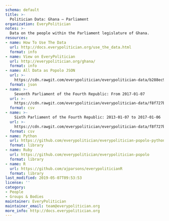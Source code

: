 ```yaml
---
schema: default
title: >-
  Politician Data: Ghana — Parliament
organization: EveryPolitician
notes: >-
  Data on the people within the Parliament legislature of Ghana.
resources:
- name: How To Use The Data
  url: http://docs.everypolitician.org/use_the_data.html
  format: info
- name: View on EveryPolitician
  url: http://everypolitician.org/ghana/
  format: info
- name: All Data as Popolo JSON
  url: >-
    https://cdn.rawgit.com/everypolitician/everypolitician-data/b288ec94562961c9241a0dfbc1dc580c251dec82/data/Ghana/Parliament/ep-popolo-v1.0.json
  format: json
- name: >-
    Seventh Parliament of the Fourth Republic: From 2017-01-07
  url: >-
    https://cdn.rawgit.com/everypolitician/everypolitician-data/f8f727bfc740df4c7f1baa2ab90edd40be4d5a9e/data/Ghana/Parliament/term-7.csv
  format: csv
- name: >-
    Sixth Parliament of the Fourth Republic: 2013-01-07 to 2017-01-06
  url: >-
    https://cdn.rawgit.com/everypolitician/everypolitician-data/f8f727bfc740df4c7f1baa2ab90edd40be4d5a9e/data/Ghana/Parliament/term-6.csv
  format: csv
- name: Python
  url: https://github.com/everypolitician/everypolitician-popolo-python
  format: library
- name: Ruby
  url: https://github.com/everypolitician/everypolitician-popolo
  format: library
- name: R
  url: https://github.com/ajparsons/everypoliticianR
  format: library
last_modified: 2019-05-07T09:53:53
license: ''
category:
- People
- Groups & Bodies
maintainer: EveryPolitician
maintainer_email: team@everypolitician.org
more_info: http://docs.everypolitician.org
---
```

